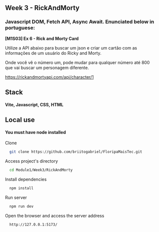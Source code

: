
## Week 3 - RickAndMorty

### Javascript DOM, Fetch API, Async Await. Enunciated below in portuguese:

**[M1S03] Ex 6 - Rick and Morty Card**

Utilize a API abaixo para buscar um json e criar um cartão com as informações de um usuário do Ricky and Morty.

Onde você vê o número um, pode mudar para qualquer número até 800 que vai buscar um personagem diferente.

https://rickandmortyapi.com/api/character/1
## Stack

#### Vite, Javascript, CSS, HTML
## Local use

#### You must have node installed
Clone

```bash
  git clone https://github.com/briitogabriel/FloripaMaisTec.git
```

Access project's directory

```bash
  cd Module1/Week3/RickAndMorty
```

Install dependencies

```bash
  npm install
```

Run server

```bash
  npm run dev
```

Open the browser and access the server address

```bash
  http://127.0.0.1:5173/
```
